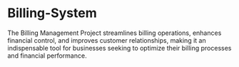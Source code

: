 # Billing-System
The Billing Management Project streamlines billing operations, enhances financial control, and improves
customer relationships, making it an indispensable tool for businesses seeking to optimize their billing processes
and financial performance.
